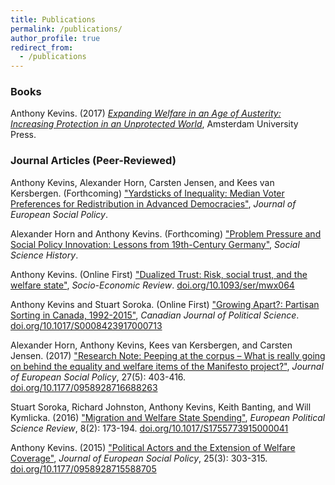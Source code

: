 ```yaml
---
title: Publications
permalink: /publications/
author_profile: true
redirect_from:
  - /publications
---
```


### Books

Anthony Kevins. (2017) _[Expanding Welfare in an Age of Austerity: Increasing Protection in an Unprotected World](https://anthonykevins.github.io/files/Expanding_Welfare.pdf)_, Amsterdam University Press.

### Journal Articles (Peer-Reviewed)

Anthony Kevins, Alexander Horn, Carsten Jensen, and Kees van Kersbergen. (Forthcoming) ["Yardsticks of Inequality: Median Voter Preferences for Redistribution in Advanced Democracies"](https://anthonykevins.github.io/files/Yardsticks_Inequality.pdf), _Journal of European Social Policy_.

Alexander Horn and Anthony Kevins. (Forthcoming) ["Problem Pressure and Social Policy Innovation: Lessons from 19th-Century Germany"](https://anthonykevins.github.io/files/Problem_Pressure.pdf), _Social Science History_.

Anthony Kevins. (Online First) ["Dualized Trust: Risk, social trust, and the welfare state"](https://anthonykevins.github.io/files/Dualised_Trust.pdf), _Socio-Economic Review_. [doi.org/10.1093/ser/mwx064](https://doi.org/10.1093/ser/mwx064)

Anthony Kevins and Stuart Soroka. (Online First) ["Growing Apart?: Partisan Sorting in Canada, 1992-2015"](https://anthonykevins.github.io/files/Growing_Apart.pdf), _Canadian Journal of Political Science_. [doi.org/10.1017/S0008423917000713](https://doi.org/10.1017/S0008423917000713)

Alexander Horn, Anthony Kevins, Kees van Kersbergen, and Carsten Jensen. (2017) ["Research Note: Peeping at the corpus – What is really going on behind the equality and welfare items of the Manifesto project?"](https://anthonykevins.github.io/files/Peeping_Corpus.pdf), _Journal of European Social Policy_, 27(5): 403-416. [doi.org/10.1177/0958928716688263](https://doi.org/10.1177/0958928716688263)

Stuart Soroka, Richard Johnston, Anthony Kevins, Keith Banting, and Will Kymlicka. (2016) ["Migration and Welfare State Spending"](https://anthonykevins.github.io/files/Migration_Welfare.pdf), _European Political Science Review_, 8(2): 173-194. [doi.org/10.1017/S1755773915000041](https://doi.org/10.1017/S1755773915000041)

Anthony Kevins. (2015) ["Political Actors and the Extension of Welfare Coverage"](https://anthonykevins.github.io/files/Political_Actors.pdf), _Journal of European Social Policy_, 25(3): 303-315. [doi.org/10.1177/0958928715588705](https://doi.org/10.1177/0958928715588705)
